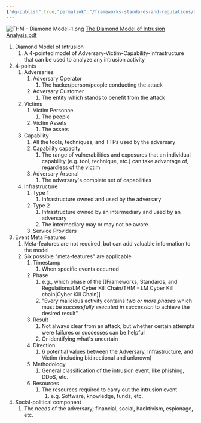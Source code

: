 ```yaml
---
{"dg-publish":true,"permalink":"/frameworks-standards-and-regulations/diamond-model/thm-diamond-model/"}
---
```


![THM - Diamond Model-1.png](/img/user/Attachments/THM%20-%20Diamond%20Model-1.png)
[The Diamond Model of Intrusion Analysis.pdf](https://www.activeresponse.org/wp-content/uploads/2013/07/diamond.pdf)
1. Diamond Model of Intrusion
	1. A 4-pointed model of Adversary-Victim-Capability-Infrastructure that can be used to analyze any intrusion activity
2. 4-points
	1. Adversaries
		1. Adversary Operator
			1. The hacker/person/people conducting the attack
		2. Adversary Customer
			1. The entity which stands to benefit from the attack
	2. Victims
		1. Victim Personae
			1. The people
		2. Victim Assets
			1. The assets
	3. Capability
		1. All the tools, techniques, and TTPs used by the adversary
		2. Capability capacity
			1. The range of vulnerabilities and exposures that an individual capability (e.g. tool, technique, etc.) can take advantage of, regardless of the victim
		3. Adversary Arsenal
			1. The adversary's complete set of capabilities
	4. Infrastructure
		1. Type 1
			1. Infrastructure owned and used by the adversary
		2. Type 2
			1. Infrastructure owned by an intermediary and used by an adversary
			2. The intermediary may or may not be aware
		3. Service Providers
3. Event Meta Features
	1. Meta-features are not required, but can add valuable information to the model
	2. Six possible "meta-features" are applicable
		1. Timestamp
			1. When specific events occurred
		2. Phase
			1. e.g., which phase of the [[Frameworks, Standards, and Regulations/LM Cyber Kill Chain/THM - LM Cyber Kill chain\|Cyber Kill Chain]]
			2. "Every malicious activity contains *two or more phases* which must be *successfully executed in succession* to achieve the desired result"
		3. Result
			1. Not always clear from an attack, but whether certain attempts were failures or successes can be helpful
			2. Or identifying what's uncertain
		4. Direction
			1. 6 potential values between the Adversary, Infrastructure, and Victim (including bidirectional and unknown)
		5. Methodology
			1. General classification of the intrusion event, like phishing, DDoS, etc.
		6. Resources
			1. The resources required to carry out the intrusion event
				1. e.g. Software, knowledge, funds, etc.
4. Social-political component
	1. The needs of the adversary; financial, social, hacktivism, espionage, etc.
